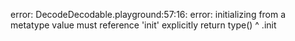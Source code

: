 error: DecodeDecodable.playground:57:16: error: initializing from a metatype value must reference 'init' explicitly
    return type()
               ^
               .init
